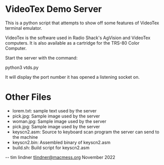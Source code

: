 VideoTex Demo Server
====================

This is a python script that attempts to show off some features of VideoTex terminal emulator.

VideoTex is the software used in Radio Shack's AgVision and VideoTex computers. It is also available as a cartridge for the TRS-80 Color Computer.

Start the server with the command:

python3 vtds.py

It will display the port number it has opened a listening socket on.


Other Files
===========

- lorem.txt: sample text used by the server
- pick.jpg: Sample image used by the server
- woman.jpg: Sample image used by the server
- pick.jpg: Sample image used by the server
- keyscn2.asm: Source to keyboard scan program the server can send to the machine
- keyscn2.bin: Assembled binary of keyscn2.asm
- build.sh: Build script for keyscn2.asm


--
tim lindner
tlindner@macmess.org
November 2022

